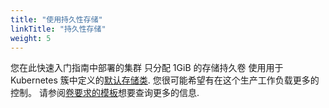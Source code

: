 ```yaml
---
title: "使用持久性存储"
linkTitle: "持久性存储"
weight: 5
---
```


您在此快速入门指南中部署的集群 只分配 1GiB 的存储持久卷 使用用于 Kubernetes 簇中定义的[默认存储类](https://kubernetes.io/docs/concepts/storage/storage-classes/).
您很可能希望有在这个生产工作负载更多的控制。
请参阅[卷要求的模板](https://www.elastic.co/guide/en/cloud-on-k8s/current/k8s-volume-claim-templates.html)想要查询更多的信息.
